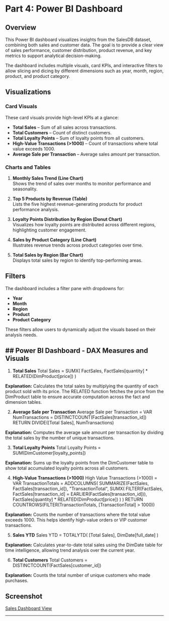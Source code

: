 # Part 4: Power BI Dashboard

## Overview
This Power BI dashboard visualizes insights from the SalesDB dataset, combining both sales and customer data. The goal is to provide a clear view of sales performance, customer distribution, product revenue, and key metrics to support analytical decision-making.

The dashboard includes multiple visuals, card KPIs, and interactive filters to allow slicing and dicing by different dimensions such as year, month, region, product, and product category.

## Visualizations

### Card Visuals
These card visuals provide high-level KPIs at a glance:
- **Total Sales** – Sum of all sales across transactions.
- **Total Customers** – Count of distinct customers.
- **Total Loyalty Points** – Sum of loyalty points from all customers.
- **High-Value Transactions (>1000)** – Count of transactions where total value exceeds 1000.
- **Average Sale per Transaction** – Average sales amount per transaction.

### Charts and Tables
1. **Monthly Sales Trend (Line Chart)**  
   Shows the trend of sales over months to monitor performance and seasonality.
   
2. **Top 5 Products by Revenue (Table)**  
   Lists the five highest revenue-generating products for product performance analysis.
   
3. **Loyalty Points Distribution by Region (Donut Chart)**  
   Visualizes how loyalty points are distributed across different regions, highlighting customer engagement.

4. **Sales by Product Category (Line Chart)**  
   Illustrates revenue trends across product categories over time.

5. **Total Sales by Region (Bar Chart)**  
   Displays total sales by region to identify top-performing areas.

## Filters
The dashboard includes a filter pane with dropdowns for:
- **Year**
- **Month**
- **Region**
- **Product**
- **Product Category**  

These filters allow users to dynamically adjust the visuals based on their analysis needs.

## ## Power BI Dashboard - DAX Measures and Visuals

1. **Total Sales**
Total Sales = 
SUMX(
    FactSales,
    FactSales[quantity] * RELATED(DimProduct[price])
)

**Explanation:**
Calculates the total sales by multiplying the quantity of each product sold with its price. The RELATED function fetches the price from the DimProduct table to ensure accurate computation across the fact and dimension tables.

2. **Average Sale per Transaction**
Average Sale per Transaction = 
VAR NumTransactions =
    DISTINCTCOUNT(FactSales[transaction_id])
RETURN
    DIVIDE([Total Sales], NumTransactions)

**Explanation:**
Computes the average sale amount per transaction by dividing the total sales by the number of unique transactions.

3. **Total Loyalty Points**
Total Loyalty Points = SUM(DimCustomer[loyalty_points])

**Explanation:**
Sums up the loyalty points from the DimCustomer table to show total accumulated loyalty points across all customers.

4. **High-Value Transactions (>1000)**
High Value Transactions (>1000) = 
VAR TransactionTotals =
    ADDCOLUMNS(
        SUMMARIZE(FactSales, FactSales[transaction_id]),
        "TransactionTotal",
            SUMX(
                FILTER(FactSales, FactSales[transaction_id] = EARLIER(FactSales[transaction_id])),
                FactSales[quantity] * RELATED(DimProduct[price])
            )
    )
RETURN
COUNTROWS(FILTER(TransactionTotals, [TransactionTotal] > 1000))

**Explanation:**
Counts the number of transactions where the total value exceeds 1000. This helps identify high-value orders or VIP customer transactions.

5. **Sales YTD**
Sales YTD = 
TOTALYTD(
    [Total Sales],
    DimDate[full_date]
)

**Explanation:**
Calculates year-to-date total sales using the DimDate table for time intelligence, allowing trend analysis over the current year.

6. **Total Customers**
Total Customers = DISTINCTCOUNT(FactSales[customer_id])

**Explanation:**
Counts the total number of unique customers who made purchases.

## Screenshot
[Sales Dashboard View](Screenshots/PowerBI_Sales_dashboard_view.JPG)

---